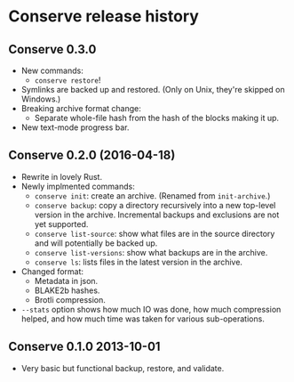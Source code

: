 # Conserve release history

## Conserve 0.3.0

* New commands:
  * `conserve restore`!
* Symlinks are backed up and restored.
   (Only on Unix, they're skipped on Windows.)
* Breaking archive format change:
  * Separate whole-file hash from the hash of the blocks making it up.
* New text-mode progress bar.

## Conserve 0.2.0 (2016-04-18)

* Rewrite in lovely Rust.
* Newly implmented commands:
  * `conserve init`: create an archive.  (Renamed from `init-archive`.)
  * `conserve backup`: copy a directory recursively into a new top-level
    version in the archive.  Incremental backups and exclusions are not yet
    supported.
  * `conserve list-source`: show what files are in the source directory and will
    potentially be backed up.
  * `conserve list-versions`: show what backups are in the archive.
  * `conserve ls`: lists files in the latest version in the archive.
* Changed format:
  * Metadata in json.
  * BLAKE2b hashes.
  * Brotli compression.
* `--stats` option shows how much IO was done, how much compression helped,
  and how much time was taken for various sub-operations.

## Conserve 0.1.0 2013-10-01

* Very basic but functional backup, restore, and validate.
